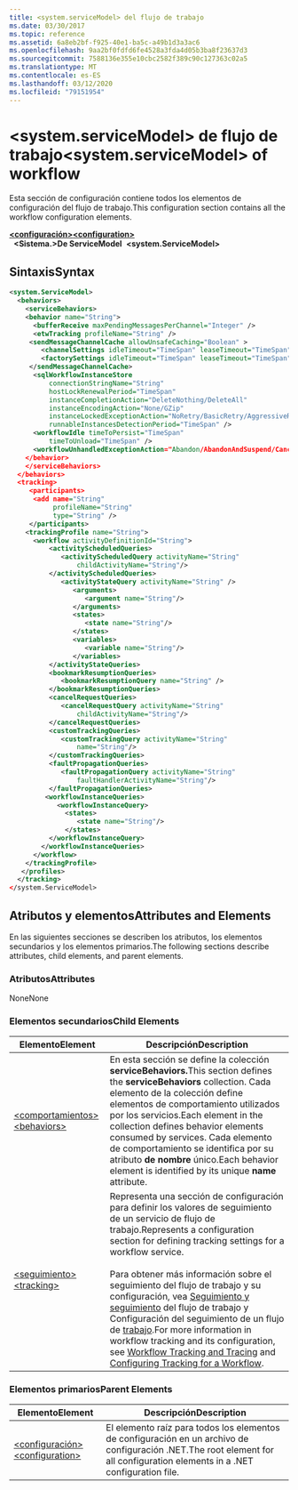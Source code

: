 ```yaml
---
title: <system.serviceModel> del flujo de trabajo
ms.date: 03/30/2017
ms.topic: reference
ms.assetid: 6a8eb2bf-f925-40e1-ba5c-a49b1d3a3ac6
ms.openlocfilehash: 9aa2bf0fdfd6fe4528a3fda4d05b3ba8f23637d3
ms.sourcegitcommit: 7588136e355e10cbc2582f389c90c127363c02a5
ms.translationtype: MT
ms.contentlocale: es-ES
ms.lasthandoff: 03/12/2020
ms.locfileid: "79151954"
---
```

# <a name="systemservicemodel-of-workflow"></a><span data-ttu-id="c9900-102">\<system.serviceModel> de flujo de trabajo</span><span class="sxs-lookup"><span data-stu-id="c9900-102">\<system.serviceModel> of workflow</span></span>
<span data-ttu-id="c9900-103">Esta sección de configuración contiene todos los elementos de configuración del flujo de trabajo.</span><span class="sxs-lookup"><span data-stu-id="c9900-103">This configuration section contains all the workflow configuration elements.</span></span>  

<span data-ttu-id="c9900-104">[**\<configuración>**](../configuration-element.md)</span><span class="sxs-lookup"><span data-stu-id="c9900-104">[**\<configuration>**](../configuration-element.md)</span></span>\
<span data-ttu-id="c9900-105">&nbsp;&nbsp;**\<Sistema.>De ServiceModel**</span><span class="sxs-lookup"><span data-stu-id="c9900-105">&nbsp;&nbsp;**\<system.ServiceModel>**</span></span>  
  
## <a name="syntax"></a><span data-ttu-id="c9900-106">Sintaxis</span><span class="sxs-lookup"><span data-stu-id="c9900-106">Syntax</span></span>  
  
```xml  
<system.ServiceModel>  
  <behaviors>  
    <serviceBehaviors>  
    <behavior name="String">  
      <bufferReceive maxPendingMessagesPerChannel="Integer" />  
      <etwTracking profileName="String" />  
     <sendMessageChannelCache allowUnsafeCaching="Boolean" >
        <channelSettings idleTimeout="TimeSpan" leaseTimeout="TimeSpan" maxItemsInCache="Integer" />  
        <factorySettings idleTimeout="TimeSpan" leaseTimeout="TimeSpan" maxItemsInCache="Integer" />  
     </sendMessageChannelCache>  
      <sqlWorkflowInstanceStore
          connectionStringName="String"
          hostLockRenewalPeriod="TimeSpan"  
          instanceCompletionAction="DeleteNothing/DeleteAll"  
          instanceEncodingAction="None/GZip"  
          instanceLockedExceptionAction="NoRetry/BasicRetry/AggressiveRetry"  
          runnableInstancesDetectionPeriod="TimeSpan" />  
      <workflowIdle timeToPersist="TimeSpan"  
          timeToUnload="TimeSpan" />  
      <workflowUnhandledExceptionAction="Abandon/AbandonAndSuspend/Cancel/Terminate" />  
    </behavior>  
    </serviceBehaviors>  
  </behaviors>  
  <tracking>
     <participants>
      <add name="String"
           profileName="String"  
           type="String" />
     </participants>
    <trackingProfile name="String">  
      <workflow activityDefinitionId="String">  
          <activityScheduledQueries>  
             <activityScheduledQuery activityName="String"  
                 childActivityName="String"/>  
          </activityScheduledQueries>  
             <activityStateQuery activityName="String" />  
                <arguments>  
                   <argument name="String"/>  
                </arguments>  
                <states>  
                   <state name="String"/>  
                </states>  
                <variables>  
                   <variable name="String"/>  
                </variables>  
          </activityStateQueries>  
          <bookmarkResumptionQueries>  
             <bookmarkResumptionQuery name="String" />  
          </bookmarkResumptionQueries>  
          <cancelRequestQueries>  
             <cancelRequestQuery activityName="String"  
                 childActivityName="String"/>  
          </cancelRequestQueries>  
          <customTrackingQueries>  
             <customTrackingQuery activityName="String"  
                 name="String"/>  
          </customTrackingQueries>  
          <faultPropagationQueries>  
             <faultPropagationQuery activityName="String"  
                 faultHandlerActivityName="String"/>  
          </faultPropagationQueries>  
         <workflowInstanceQueries>  
            <workflowInstanceQuery>  
              <states>  
                 <state name="String"/>  
              </states>  
          </workflowInstanceQuery>  
        </workflowInstanceQueries>  
      </workflow>  
    </trackingProfile>
   </profiles>  
  </tracking>  
</system.ServiceModel>  
```  
  
## <a name="attributes-and-elements"></a><span data-ttu-id="c9900-107">Atributos y elementos</span><span class="sxs-lookup"><span data-stu-id="c9900-107">Attributes and Elements</span></span>  
 <span data-ttu-id="c9900-108">En las siguientes secciones se describen los atributos, los elementos secundarios y los elementos primarios.</span><span class="sxs-lookup"><span data-stu-id="c9900-108">The following sections describe attributes, child elements, and parent elements.</span></span>  
  
### <a name="attributes"></a><span data-ttu-id="c9900-109">Atributos</span><span class="sxs-lookup"><span data-stu-id="c9900-109">Attributes</span></span>  
 <span data-ttu-id="c9900-110">None</span><span class="sxs-lookup"><span data-stu-id="c9900-110">None</span></span>  
  
### <a name="child-elements"></a><span data-ttu-id="c9900-111">Elementos secundarios</span><span class="sxs-lookup"><span data-stu-id="c9900-111">Child Elements</span></span>  
  
|<span data-ttu-id="c9900-112">Elemento</span><span class="sxs-lookup"><span data-stu-id="c9900-112">Element</span></span>|<span data-ttu-id="c9900-113">Descripción</span><span class="sxs-lookup"><span data-stu-id="c9900-113">Description</span></span>|  
|-------------|-----------------|  
|[<span data-ttu-id="c9900-114">\<comportamientos></span><span class="sxs-lookup"><span data-stu-id="c9900-114">\<behaviors></span></span>](behaviors-of-workflow.md)|<span data-ttu-id="c9900-115">En esta sección se define la colección **serviceBehaviors.**</span><span class="sxs-lookup"><span data-stu-id="c9900-115">This section defines the **serviceBehaviors** collection.</span></span>  <span data-ttu-id="c9900-116">Cada elemento de la colección define elementos de comportamiento utilizados por los servicios.</span><span class="sxs-lookup"><span data-stu-id="c9900-116">Each element in the collection defines behavior elements consumed by services.</span></span> <span data-ttu-id="c9900-117">Cada elemento de comportamiento se identifica por su atributo **de nombre** único.</span><span class="sxs-lookup"><span data-stu-id="c9900-117">Each behavior element is identified by its unique **name** attribute.</span></span>|  
|[<span data-ttu-id="c9900-118">\<seguimiento></span><span class="sxs-lookup"><span data-stu-id="c9900-118">\<tracking></span></span>](tracking.md)|<span data-ttu-id="c9900-119">Representa una sección de configuración para definir los valores de seguimiento de un servicio de flujo de trabajo.</span><span class="sxs-lookup"><span data-stu-id="c9900-119">Represents a configuration section for defining tracking settings for a workflow service.</span></span><br /><br /> <span data-ttu-id="c9900-120">Para obtener más información sobre el seguimiento del flujo de trabajo y su configuración, vea [Seguimiento y seguimiento](../../../windows-workflow-foundation/workflow-tracking-and-tracing.md) del flujo de trabajo y Configuración del seguimiento de un flujo de [trabajo](../../../windows-workflow-foundation/configuring-tracking-for-a-workflow.md).</span><span class="sxs-lookup"><span data-stu-id="c9900-120">For more information in workflow tracking and its configuration, see [Workflow Tracking and Tracing](../../../windows-workflow-foundation/workflow-tracking-and-tracing.md) and [Configuring Tracking for a Workflow](../../../windows-workflow-foundation/configuring-tracking-for-a-workflow.md).</span></span>|  
  
### <a name="parent-elements"></a><span data-ttu-id="c9900-121">Elementos primarios</span><span class="sxs-lookup"><span data-stu-id="c9900-121">Parent Elements</span></span>  
  
|<span data-ttu-id="c9900-122">Elemento</span><span class="sxs-lookup"><span data-stu-id="c9900-122">Element</span></span>|<span data-ttu-id="c9900-123">Descripción</span><span class="sxs-lookup"><span data-stu-id="c9900-123">Description</span></span>|  
|-------------|-----------------|  
|[<span data-ttu-id="c9900-124">\<configuración></span><span class="sxs-lookup"><span data-stu-id="c9900-124">\<configuration></span></span>](../configuration-element.md)|<span data-ttu-id="c9900-125">El elemento raíz para todos los elementos de configuración en un archivo de configuración .NET.</span><span class="sxs-lookup"><span data-stu-id="c9900-125">The root element for all configuration elements in a .NET configuration file.</span></span>|
